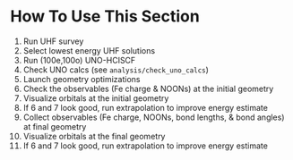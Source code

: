 # How To Use This Section

1. Run UHF survey
2. Select lowest energy UHF solutions
3. Run (100e,100o) UNO-HCISCF
4. Check UNO calcs (see `analysis/check_uno_calcs`)
5. Launch geometry optimizations
6. Check the observables (Fe charge & NOONs) at the initial geometry
7. Visualize orbitals at the initial geometry
8. If 6 and 7 look good, run extrapolation to improve energy estimate
9. Collect observables (Fe charge, NOONs, bond lengths, & bond angles) at final geometry
10. Visualize orbitals at the final geometry
11. If 6 and 7 look good, run extrapolation to improve energy estimate